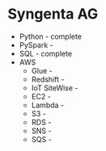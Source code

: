 # Syngenta AG
- Python            -   complete
- PySpark           -   
- SQL               -   complete
- AWS
  - Glue            -   
  - Redshift        -   
  - IoT SiteWise    -   
  - EC2             -   
  - Lambda          -   
  - S3              -   
  - RDS             -   
  - SNS             -   
  - SQS             -   